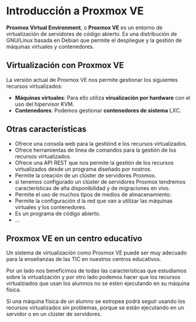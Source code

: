 # Introducción a Proxmox VE

**Proxmox Virtual Environment**, o **Proxmox VE** es un entorno de virtualización de servidores de código abierto. Es una distribución de GNU/Linux basada en Debian que permite el despliegue y la gestión de máquinas virtuales y contenedores.

## Virtualización con Proxmox VE

La versión actual de Proxmox VE nos permite gestionar los siguientes recursos virtualizados:

* **Máquinas virtuales**: Para ello utiliza **virualización por hardware** con el uso del hipervisor KVM.
* **Contenedores**: Podemos gestionar **contenedores de sistema** LXC.

## Otras características

* Ofrece una consola web para la gestiónd e los recursos virtualizados.
* Ofrece herramientas de línea de comandos para la gestión de los recursos virtualizados.
* Ofrece una API REST que nos permite la gestión de los recursos virtualizados desde un programa diseñado por nostros.
* Permite la creación de un clúster de servidores Proxmox.
* si tenemos configurado un clúster de servidores Proxmox tendremos características de alta disponibilidad y de migraciones en vivo.
* Permite el uso de muchos tipos de medios de almacenamiento.
* Permite la configuración d la red que van a utilizar las máquinas virtuales y los contenedores.
* Es un programa de código abierto.
* ...

## Proxmox VE en un centro educativo

Un sistema de virtualización como Proxmox VE puede ser muy adecuado para la enseñanzas de las TIC en nuestros centros educativos.

Por un lado nos beneficimos de todas las características que estudiamos sobre la virtualización y por otro lado podemos hacer que los recursos virtualziados que usan los alumnos no se esten ejecutando en su máquina física.

Si una máquina física de un alumno se estropea podrá seguir usando los recursos virtualizados sin problemas, porque se están ejecutando en un servidor o en un clúster de servidores.